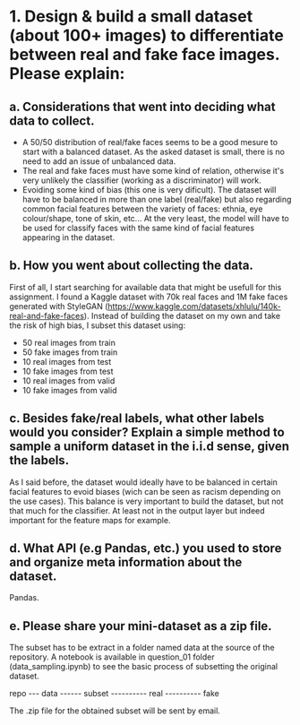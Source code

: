 # 1. Design & build a small dataset (about 100+ images) to differentiate between real and fake face images. Please explain:

## a. Considerations that went into deciding what data to collect.

* A 50/50 distribution of real/fake faces seems to be a good mesure to start with a balanced dataset. As the asked dataset is small, there is no need to add an issue of unbalanced data.
* The real and fake faces must have some kind of relation, otherwise it's very unlikely the classifier (working as a discriminator) will work.
* Evoiding some kind of bias (this one is very dificult). The dataset will have to be balanced in more than one label (real/fake) but also regarding common facial features between the variety of faces: ethnia, eye colour/shape, tone of skin, etc... At the very least, the model will have to be used for classify faces with the same kind of facial features appearing in the dataset.

## b. How you went about collecting the data.

First of all, I start searching for available data that might be usefull for this assignment.
I found a Kaggle dataset with 70k real faces and 1M fake faces generated with StyleGAN (https://www.kaggle.com/datasets/xhlulu/140k-real-and-fake-faces). Instead of building the dataset on my own and take the risk of high bias, I subset this dataset using:
* 50 real images from train
* 50 fake images from train
* 10 real images from test
* 10 fake images from test
* 10 real images from valid
* 10 fake images from valid


## c. Besides fake/real labels, what other labels would you consider? Explain a simple method to sample a uniform dataset in the i.i.d sense, given the labels.

As I said before, the dataset would ideally have to be balanced in certain facial features to evoid biases (wich can be seen as racism depending on the use cases). This balance is very important to build the dataset, but not that much for the classifier. At least not in the output layer but indeed important for the feature maps for example.

## d. What API (e.g Pandas, etc.) you used to store and organize meta information about the dataset.

Pandas.

## e. Please share your mini-dataset as a zip file.

The subset has to be extract in a folder named data at the source of the repository. 
A notebook is available in question_01 folder (data_sampling.ipynb) to see the basic process of subsetting the original dataset.

repo
--- data
------ subset
---------- real
---------- fake

The .zip file for the obtained subset will be sent by email.

